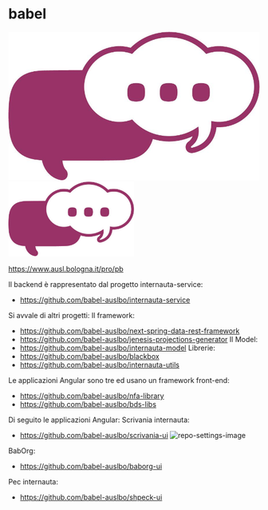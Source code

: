 # babel
![repo-settings-image](https://github.com/babel-auslbo/babel/blob/master/logo-babel.jpg?raw=true)
<img width="50%" alt="edit-this-file" src="https://github.com/babel-auslbo/babel/blob/master/logo-babel.jpg?raw=true">

https://www.ausl.bologna.it/pro/pb

Il backend è rappresentato dal progetto internauta-service: 
- https://github.com/babel-auslbo/internauta-service

Si avvale di altri progetti:
Il framework:
- https://github.com/babel-auslbo/next-spring-data-rest-framework
- https://github.com/babel-auslbo/jenesis-projections-generator
Il Model:
- https://github.com/babel-auslbo/internauta-model
Librerie:
- https://github.com/babel-auslbo/blackbox
- https://github.com/babel-auslbo/internauta-utils

Le applicazioni Angular sono tre ed usano un framework front-end:
- https://github.com/babel-auslbo/nfa-library
- https://github.com/babel-auslbo/bds-libs

Di seguito le applicazioni Angular:
Scrivania internauta:
- https://github.com/babel-auslbo/scrivania-ui
![repo-settings-image](https://user-images.githubusercontent.com/18093541/63130482-99e6ad80-bf88-11e9-99a1-d3cf1660b47e.png)

BabOrg:
- https://github.com/babel-auslbo/baborg-ui

Pec internauta:
- https://github.com/babel-auslbo/shpeck-ui


